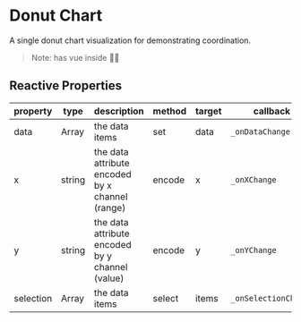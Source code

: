 # Donut Chart

A single donut chart visualization for demonstrating coordination.

>Note: has vue inside 🤦‍♀

## Reactive Properties

| property      | type   | description                                   | method    | target    | callback              | internal listener             |
| ---------     | -----  | --------------------------------------        | ----------|-----------|-------------------    |---------------------------    |
|data           |Array   |the data items                                 |set        |data       |`_onDataChange`        |`this.vm.$on('data',...)`      |
|x              |string  |the data attribute encoded by x channel (range)|encode     |x          |`_onXChange`           |-                              |
|y              |string  |the data attribute encoded by y channel (value)|encode     |y          |`_onYChange`           |-                              |
|selection      |Array   |the data items                                 |select     |items      |`_onSelectionChange`   |`this.vm.$on('selection',...)` |
